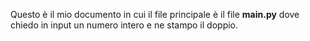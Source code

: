 Questo è il mio documento in cui il file principale è il file **main.py** dove chiedo in input un numero intero e ne stampo il doppio.